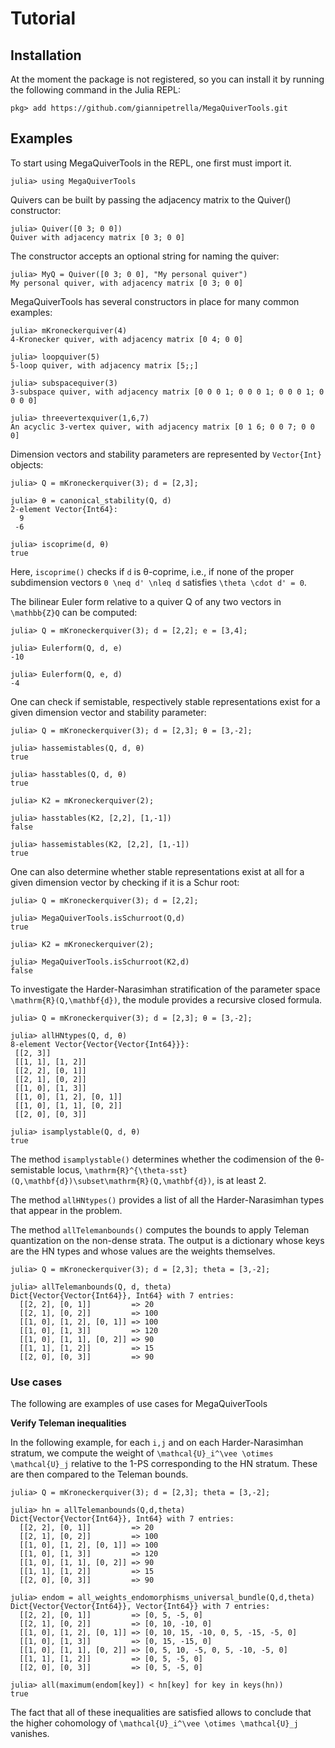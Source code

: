 # Tutorial

## Installation

At the moment the package is not registered,
so you can install it by running the following command in the Julia REPL:

```julia-repl
pkg> add https://github.com/giannipetrella/MegaQuiverTools.git
```

## Examples

To start using MegaQuiverTools in the REPL, one first must import it.

```julia-repl
julia> using MegaQuiverTools
```

Quivers can be built by passing the adjacency matrix to the Quiver() constructor:

```julia-repl
julia> Quiver([0 3; 0 0])
Quiver with adjacency matrix [0 3; 0 0]
```

The constructor accepts an optional string for naming the quiver:

```julia-repl
julia> MyQ = Quiver([0 3; 0 0], "My personal quiver")
My personal quiver, with adjacency matrix [0 3; 0 0]
```

MegaQuiverTools has several constructors in place for many common examples:

```julia-repl
julia> mKroneckerquiver(4)
4-Kronecker quiver, with adjacency matrix [0 4; 0 0]

julia> loopquiver(5)
5-loop quiver, with adjacency matrix [5;;]

julia> subspacequiver(3)
3-subspace quiver, with adjacency matrix [0 0 0 1; 0 0 0 1; 0 0 0 1; 0 0 0 0]

julia> threevertexquiver(1,6,7)
An acyclic 3-vertex quiver, with adjacency matrix [0 1 6; 0 0 7; 0 0 0]
```


Dimension vectors and stability parameters are represented by `Vector{Int}` objects:

```julia-repl
julia> Q = mKroneckerquiver(3); d = [2,3];

julia> θ = canonical_stability(Q, d)
2-element Vector{Int64}:
  9
 -6

julia> iscoprime(d, θ)
true
```
Here, `iscoprime()` checks if ``d`` is θ-coprime, i.e., if none of the
proper subdimension vectors ``0 \neq d' \nleq d`` satisfies ``\theta \cdot d' = 0``.

The bilinear Euler form relative to a quiver Q of any two vectors
in ``\mathbb{Z}Q`` can be computed:

```julia-repl
julia> Q = mKroneckerquiver(3); d = [2,2]; e = [3,4];

julia> Eulerform(Q, d, e)
-10

julia> Eulerform(Q, e, d)
-4
```

One can check if semistable, respectively stable representations
exist for a given dimension vector and stability parameter:

```julia-repl
julia> Q = mKroneckerquiver(3); d = [2,3]; θ = [3,-2];

julia> hassemistables(Q, d, θ)
true

julia> hasstables(Q, d, θ)
true

julia> K2 = mKroneckerquiver(2);

julia> hasstables(K2, [2,2], [1,-1])
false

julia> hassemistables(K2, [2,2], [1,-1])
true
```

One can also determine whether stable representations exist at all
for a given dimension vector by checking if it is a Schur root:

```julia-repl
julia> Q = mKroneckerquiver(3); d = [2,2];

julia> MegaQuiverTools.isSchurroot(Q,d)
true

julia> K2 = mKroneckerquiver(2);

julia> MegaQuiverTools.isSchurroot(K2,d)
false
```

To investigate the Harder-Narasimhan stratification of the parameter space
``\mathrm{R}(Q,\mathbf{d})``, the module provides a recursive closed formula.

```julia-repl
julia> Q = mKroneckerquiver(3); d = [2,3]; θ = [3,-2];

julia> allHNtypes(Q, d, θ)
8-element Vector{Vector{Vector{Int64}}}:
 [[2, 3]]
 [[1, 1], [1, 2]]
 [[2, 2], [0, 1]]
 [[2, 1], [0, 2]]
 [[1, 0], [1, 3]]
 [[1, 0], [1, 2], [0, 1]]
 [[1, 0], [1, 1], [0, 2]]
 [[2, 0], [0, 3]]

julia> isamplystable(Q, d, θ)
true
```

The method `isamplystable()` determines whether the codimension of the θ-semistable locus,
``\mathrm{R}^{\theta-sst}(Q,\mathbf{d})\subset\mathrm{R}(Q,\mathbf{d})``, is at least 2.

The method `allHNtypes()` provides a list of all the Harder-Narasimhan types that appear in the problem.

The method `allTelemanbounds()` computes the bounds to apply Teleman quantization on the non-dense strata.
The output is a dictionary whose keys are the HN types and whose values are the weights themselves.

```julia-repl
julia> Q = mKroneckerquiver(3); d = [2,3]; theta = [3,-2];

julia> allTelemanbounds(Q, d, theta)
Dict{Vector{Vector{Int64}}, Int64} with 7 entries:
  [[2, 2], [0, 1]]         => 20
  [[2, 1], [0, 2]]         => 100
  [[1, 0], [1, 2], [0, 1]] => 100
  [[1, 0], [1, 3]]         => 120
  [[1, 0], [1, 1], [0, 2]] => 90
  [[1, 1], [1, 2]]         => 15
  [[2, 0], [0, 3]]         => 90
```

### Use cases

The following are examples of use cases for MegaQuiverTools

**Verify Teleman inequalities**

In the following example, for each ``i,j`` and on each Harder-Narasimhan stratum,
we compute the weight of ``\mathcal{U}_i^\vee \otimes \mathcal{U}_j`` relative to the
1-PS corresponding to the HN stratum. These are then compared to the Teleman bounds.

```julia-repl
julia> Q = mKroneckerquiver(3); d = [2,3]; theta = [3,-2];

julia> hn = allTelemanbounds(Q,d,theta)
Dict{Vector{Vector{Int64}}, Int64} with 7 entries:
  [[2, 2], [0, 1]]         => 20
  [[2, 1], [0, 2]]         => 100
  [[1, 0], [1, 2], [0, 1]] => 100
  [[1, 0], [1, 3]]         => 120
  [[1, 0], [1, 1], [0, 2]] => 90
  [[1, 1], [1, 2]]         => 15
  [[2, 0], [0, 3]]         => 90

julia> endom = all_weights_endomorphisms_universal_bundle(Q,d,theta)
Dict{Vector{Vector{Int64}}, Vector{Int64}} with 7 entries:
  [[2, 2], [0, 1]]         => [0, 5, -5, 0]
  [[2, 1], [0, 2]]         => [0, 10, -10, 0]
  [[1, 0], [1, 2], [0, 1]] => [0, 10, 15, -10, 0, 5, -15, -5, 0]
  [[1, 0], [1, 3]]         => [0, 15, -15, 0]
  [[1, 0], [1, 1], [0, 2]] => [0, 5, 10, -5, 0, 5, -10, -5, 0]
  [[1, 1], [1, 2]]         => [0, 5, -5, 0]
  [[2, 0], [0, 3]]         => [0, 5, -5, 0]

julia> all(maximum(endom[key]) < hn[key] for key in keys(hn))
true
```

The fact that all of these inequalities are satisfied allows to conclude that the higher cohomology of
``\mathcal{U}_i^\vee \otimes \mathcal{U}_j`` vanishes.
